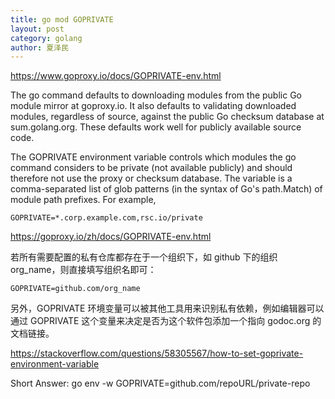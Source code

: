 ```yaml
---
title: go mod GOPRIVATE
layout: post
category: golang
author: 夏泽民
---
```

https://www.goproxy.io/docs/GOPRIVATE-env.html

The go command defaults to downloading modules from the public Go module mirror at goproxy.io. It also defaults to validating downloaded modules, regardless of source, against the public Go checksum database at sum.golang.org. These defaults work well for publicly available source code.

The GOPRIVATE environment variable controls which modules the go command considers to be private (not available publicly) and should therefore not use the proxy or checksum database. The variable is a comma-separated list of glob patterns (in the syntax of Go's path.Match) of module path prefixes. For example,

    GOPRIVATE=*.corp.example.com,rsc.io/private
<!-- more -->

https://goproxy.io/zh/docs/GOPRIVATE-env.html

若所有需要配置的私有仓库都存在于一个组织下，如 github 下的组织 org_name，则直接填写组织名即可：

    GOPRIVATE=github.com/org_name
另外，GOPRIVATE 环境变量可以被其他工具用来识别私有依赖，例如编辑器可以通过 GOPRIVATE 这个变量来决定是否为这个软件包添加一个指向 godoc.org 的文档链接。

https://stackoverflow.com/questions/58305567/how-to-set-goprivate-environment-variable


Short Answer:
go env -w GOPRIVATE=github.com/repoURL/private-repo
